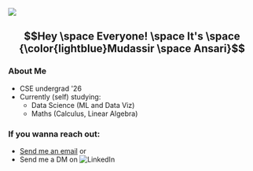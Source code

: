 ![](https://media1.tenor.com/m/3u27loVq00AAAAAC/hand-wave.gif) 

## $$Hey \space Everyone! \space It's \space {\color{lightblue}Mudassir \space Ansari}$$

### About Me
- CSE undergrad '26
- Currently (self) studying:
  - Data Science (ML and Data Viz)
  - Maths (Calculus, Linear Algebra)

### If you wanna reach out:
- [Send me an email](mailto:mudassirimranansari@gmail.com) or
- Send me a DM on ![LinkedIn](https://www.linkedin.com/in/mudassiria/) 
